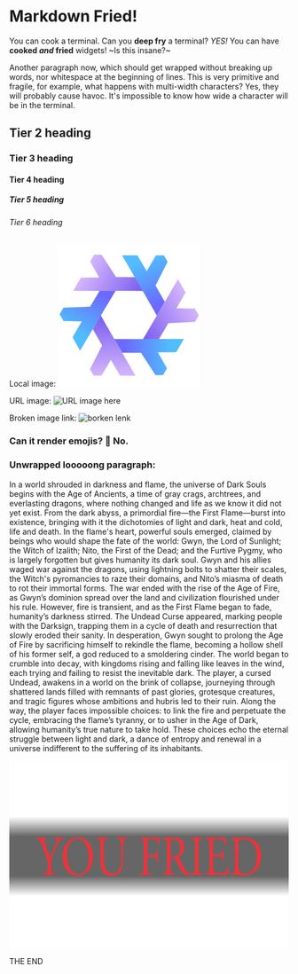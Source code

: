 # Markdown Fried!

You can cook a terminal. Can you **deep fry** a terminal?
_YES!_ You can have **cooked _and_ fried** widgets!
~Is this insane?~

Another paragraph now, which should get wrapped without breaking up words, nor whitespace at the beginning of lines. This is very primitive and fragile, for example, what happens with multi-width characters? Yes, they will probably cause havoc. It's impossible to know how wide a character will be in the terminal.

## Tier 2 heading

### Tier 3 heading

#### Tier 4 heading

##### Tier 5 heading

###### Tier 6 heading

Local image:
![image here](./assets/NixOS.png)

URL image:
![URL image here](https://picsum.photos/300/200)

Broken image link:
![borken lenk](https://example.com/404)

### Can it render emojis? 🤣 No.

### Unwrapped looooong paragraph:

In a world shrouded in darkness and flame, the universe of Dark Souls begins with the Age of Ancients, a time of gray crags, archtrees, and everlasting dragons, where nothing changed and life as we know it did not yet exist. From the dark abyss, a primordial fire—the First Flame—burst into existence, bringing with it the dichotomies of light and dark, heat and cold, life and death. In the flame's heart, powerful souls emerged, claimed by beings who would shape the fate of the world: Gwyn, the Lord of Sunlight; the Witch of Izalith; Nito, the First of the Dead; and the Furtive Pygmy, who is largely forgotten but gives humanity its dark soul. Gwyn and his allies waged war against the dragons, using lightning bolts to shatter their scales, the Witch's pyromancies to raze their domains, and Nito’s miasma of death to rot their immortal forms. The war ended with the rise of the Age of Fire, as Gwyn’s dominion spread over the land and civilization flourished under his rule. However, fire is transient, and as the First Flame began to fade, humanity’s darkness stirred. The Undead Curse appeared, marking people with the Darksign, trapping them in a cycle of death and resurrection that slowly eroded their sanity. In desperation, Gwyn sought to prolong the Age of Fire by sacrificing himself to rekindle the flame, becoming a hollow shell of his former self, a god reduced to a smoldering cinder. The world began to crumble into decay, with kingdoms rising and falling like leaves in the wind, each trying and failing to resist the inevitable dark. The player, a cursed Undead, awakens in a world on the brink of collapse, journeying through shattered lands filled with remnants of past glories, grotesque creatures, and tragic figures whose ambitions and hubris led to their ruin. Along the way, the player faces impossible choices: to link the fire and perpetuate the cycle, embracing the flame’s tyranny, or to usher in the Age of Dark, allowing humanity’s true nature to take hold. These choices echo the eternal struggle between light and dark, a dance of entropy and renewal in a universe indifferent to the suffering of its inhabitants.

![YOU FRIED](./assets/you_fried.png)

THE END
